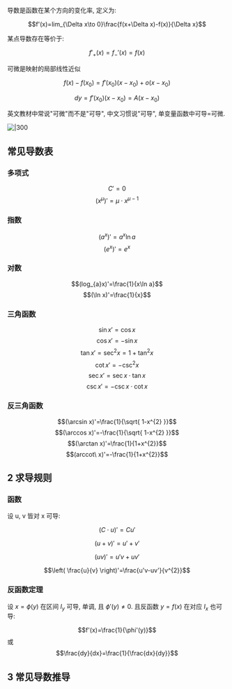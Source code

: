 导数是函数在某个方向的变化率, 定义为:

$$f'(x)=lim_{\Delta x\to 0}\frac{f(x+\Delta x)-f(x)}{\Delta x}$$

某点导数存在等价于:

$$f'_{+}(x)=f_{-}'(x)=f(x)$$

可微是映射的局部线性近似

$$f(x)-f(x_{0})=f'(x_{0})(x-x_{0})+o(x-x_{0})$$

$$dy=f'(x_{0})(x-x_{0})=A(x-x_0 )$$

英文教材中常说"可微"而不是"可导", 中文习惯说"可导", 单变量函数中可导=可微.

![|300](../../attach/Pasted%20image%2020240425202301.png)

##  常见导数表

### 多项式

$$C'=0$$
$$(x^{\mu})'=\mu \cdot x^{\mu-1}$$

### 指数

$$(a^{x})'=a^{x}\ln a$$
$$(e^{x})'=e^{x}$$

### 对数

$$(log_{a}x)'=\frac{1}{x\ln a}$$
$$(\ln x)'=\frac{1}{x}$$

### 三角函数

$$\sin x'=\cos x$$
$$\cos x'=-\sin x$$
$$\tan x'=\sec^{2} x=1+\tan^{2}x$$
$$\cot x'=-\csc^{2}x$$
$$\sec x'=\sec{x}\cdot \tan{x}$$
$$\csc x'=-\csc x\cdot \cot x$$

### 反三角函数

$$(\arcsin x)'=\frac{1}{\sqrt{ 1-x^{2} }}$$
$$(\arccos x)'=-\frac{1}{\sqrt{ 1-x^{2} }}$$
$$(\arctan x)'=\frac{1}{1+x^{2}}$$ 
$$(arccot\ x)'=-\frac{1}{1+x^{2}}$$

## 2 求导规则

### 函数

设 u, v 皆对 x 可导:

$$(C\cdot u)'=Cu'$$

$$(u+v)'=u'+v'$$

$$(uv)'=u'v+uv'$$

$$\left( \frac{u}{v} \right)'=\frac{u'v-uv'}{v^{2}}$$

### 反函数定理

设 $x=\phi(y)$ 在区间 $I_{y}$ 可导, 单调, 且 $\phi'(y)\neq 0$. 且反函数 $y=f(x)$ 在对应 $I_{x}$ 也可导:

$$f'(x)=\frac{1}{\phi'(y)}$$ 或 $$\frac{dy}{dx}=\frac{1}{\frac{dx}{dy}}$$

## 3 常见导数推导